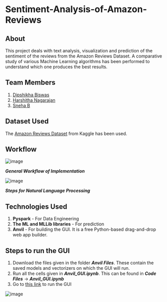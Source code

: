 # Sentiment-Analysis-of-Amazon-Reviews
## About
This project deals with text analysis, visualization and prediction of the sentiment of the reviews from the Amazon Reviews Dataset. A comparative study of various Machine Learning algorithms has been performed to understand which one produces the best results.

## Team Members
1) [Dipshikha Biswas](https://github.com/dipshikha461)
2) [Harshitha Nagarajan](https://github.com/HarshithaNagarajan)
3) [Sneha B](https://github.com/Sneha421)

## Dataset Used
The [Amazon Reviews Dataset](https://www.kaggle.com/bittlingmayer/amazonreviews) from Kaggle has been used.

## Workflow 
![image](https://user-images.githubusercontent.com/61591312/131795303-bcadb0c2-1f2a-4704-9ed2-879f4143e823.png)

***General Workflow of Implementation***


![image](https://user-images.githubusercontent.com/61591312/131794262-da636f50-3baa-48e8-aeab-2afcb92a9abd.png)

***Steps for Natural Language Processing***

## Technologies Used
1. **Pyspark** - For Data Engineering
2. **The ML and MLLib libraries** - For prediction
3. **Anvil** - For building the GUI. It is a free Python-based drag-and-drop web app builder.

## Steps to run the GUI
1. Download the files given in the folder ***Anvil Files***. These contain the saved models and vectorizers on which the GUI will run.
2. Run all the cells given in ***Anvil_GUI.ipynb***. This can be found in ***Code Files*** -> ***Anvil_GUI.ipynb***
3. Go to [this link](https://CZNWQDQQC76FC5MI.anvil.app/CTX52FSLFD4YJVPTIRVSXLSV) to run the GUI

![image](https://user-images.githubusercontent.com/61591312/131794780-661dfcdc-4104-4617-9d4a-41b992858a33.png)


